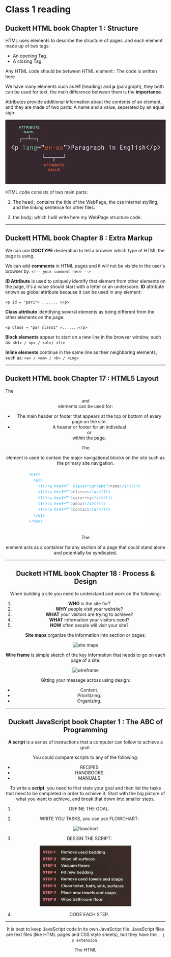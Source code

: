 # Class 1 reading

## Duckett HTML book Chapter 1 : Structure

HTML uses elements to describe the structure of pages. and each element made up of two tags:
* An opening Tag.
* A closing Tag.

Any HTML code should be between HTML element : <HTML> The code is written here </HTML>

We have many elements such as **H1** (heading) and **p** (paragraph), they both can be used for text, the main difference between them is the **importance**.

Attributes provide additional information about the contents of an element, and they are made of two parts: A name and a value, seperated by an equal sign:


<img src="class1-1.PNG" alt="Attributes" />
 


HTML code consists of two main parts:
1. The head ; contains the title of the WebPage, the css internal stylling, and the linking sentence for other files.

2. the body; which I will write here my WebPage structure code.

----

## Duckett HTML book Chapter 8 : Extra Markup

We can use **DOCTYPE** decleration to tell a browser which type of HTML the page is using.

We can add **comments** in HTML pages and it will not be visible in the user's browser by:
`<!-- your comment here -->` 

**ID Attribute** is used to uniquely identify that element from other elements on the page, it's a value should start with a letter or an underscore. **ID** attribute known as global attribute because it can be used in any element:

`<p id = "par1"> ....... </p>`

**Class attribute** identifying several elements as being different from the other elements on the page:

`<p class = "par class1" >.......</p>`

**Block elements** appear to start on a new line in the browser window, such as:
`<h1> / <p> / <ul>/ <li>`

**Inline elements** continue in the same line as their neighboring elements, such as:
`<a> / <em> / <b> / <img>`

----


## Duckett HTML book Chapter 17 : HTML5 Layout

The **<header>** and **<footer>** elements can be used for:
* The main header or footer that appears at the top or bottom of every page on the
site.
* A header or footer for an individual **<article>** or **<section>** within the page.

The **<nav>** element is used to contain the major navigational blocks on the site such as the primary site navigation.

<img src="class1-2.PNG" alt="nav" />

The **<article>** element acts as a container for any section of a page that could stand alone and potentially be syndicated.

----

## Duckett HTML book Chapter 18 : Process & Design

When building a site you need to understand and work on the following:

1. **WHO** is the site for?
2. **WHY** people visit your website?
3. **WHAT** your visitors are trying to achieve?
4. **WHAT** information your visitors need? 
5. **HOW** often people will visit your site?


**Site maps** organize the information into section or pages:

![site maps](https://landing.moqups.com/img/content/diagrams/site-maps/ecommerce-shop-sitemap-template.png)

**Wire frame** is simple sketch of the key information that needs to go on each page of a site:

![wireframe](https://www.uprightcommunications.com/wp-content/uploads/2017/12/wireframe-sample.gif)

Gitting your messege across using design:
* Content.
* Prioritizing.
* Organizing.

----

## Duckett JavaScript book Chapter 1 : The ABC of Programming

**A script** is a series of instructions that a computer can follow to achieve a goal.

You could compare scripts to any of the following:
* RECIPES
* HANDBOOKS
* MANUALS

To write a **script**, you need to first state your goal and then list the tasks that need to be completed in order to achieve it. Start with the big picture of what you want to achieve, and break that down into smaller steps.
1. DEFINE THE GOAL.

2. WRITE YOU TASKS, you can use FLOWCHART:

![flowchart](https://cacoo.com/wp-app/uploads/2020/07/basic-flowchart-template@2x.png)

3. DESIGN THE SCRIPT:

<img src="class1-3.PNG" alt="steps" />

4. CODE EACH STEP.


----

It is best to keep JavaScript code in its own JavaScript file. JavaScript files are text files (like HTML pages and CSS style sheets), but they have the `. j s extension.`

The HTML **<script>** element is used in HTML pages to tell the browser to load the JavaScript file (rather like the <link> element can be used to load a CSS file).

If you view the source code of the page in the browser,the JavaScript will not have changed the HTML, because the script works with the model of the web page that the browser has created.








